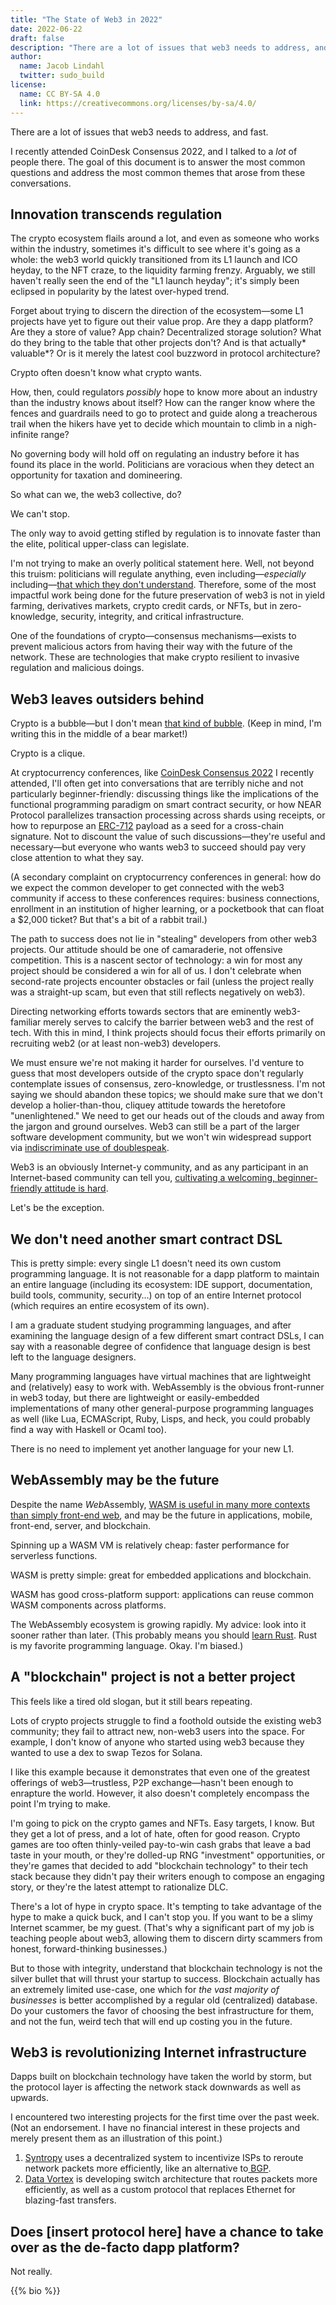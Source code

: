 ```yaml
---
title: "The State of Web3 in 2022"
date: 2022-06-22
draft: false
description: "There are a lot of issues that web3 needs to address, and fast."
author:
  name: Jacob Lindahl
  twitter: sudo_build
license:
  name: CC BY-SA 4.0
  link: https://creativecommons.org/licenses/by-sa/4.0/
---
```


There are a lot of issues that web3 needs to address, and fast.

I recently attended CoinDesk Consensus 2022, and I talked to a _lot_ of people there. The goal of this document is to answer the most common questions and address the most common themes that arose from these conversations.

## Innovation transcends regulation

The crypto ecosystem flails around a lot, and even as someone who works within the industry, sometimes it's difficult to see where it's going as a whole: the web3 world quickly transitioned from its L1 launch and ICO heyday, to the NFT craze, to the liquidity farming frenzy. Arguably, we still haven't really seen the end of the "L1 launch heyday"; it's simply been eclipsed in popularity by the latest over-hyped trend.

Forget about trying to discern the direction of the ecosystem&mdash;some L1 projects have yet to figure out their value prop. Are they a dapp platform? Are they a store of value? App chain? Decentralized storage solution? What do they bring to the table that other projects don't? And is that actually* valuable*? Or is it merely the latest cool buzzword in protocol architecture?

Crypto often doesn't know what crypto wants.

How, then, could regulators _possibly_ hope to know more about an industry than the industry knows about itself? How can the ranger know where the fences and guardrails need to go to protect and guide along a treacherous trail when the hikers have yet to decide which mountain to climb in a nigh-infinite range?

No governing body will hold off on regulating an industry before it has found its place in the world. Politicians are voracious when they detect an opportunity for taxation and domineering.

So what can we, the web3 collective, do?

We can't stop.

The only way to avoid getting stifled by regulation is to innovate faster than the elite, political upper-class can legislate.

I'm not trying to make an overly political statement here. Well, not beyond this truism: politicians will regulate anything, even including&mdash;_especially_ including&mdash;[that which they don't understand](https://www.cnet.com/news/politics/some-senators-in-congress-capitol-hill-just-dont-get-facebook-and-mark-zuckerberg/). Therefore, some of the most impactful work being done for the future preservation of web3 is not in yield farming, derivatives markets, crypto credit cards, or NFTs, but in zero-knowledge, security, integrity, and critical infrastructure.

One of the foundations of crypto&mdash;consensus mechanisms&mdash;exists to prevent malicious actors from having their way with the future of the network. These are technologies that make crypto resilient to invasive regulation and malicious doings.

## Web3 leaves outsiders behind

Crypto is a bubble&mdash;but I don't mean [that kind of bubble](https://en.wikipedia.org/wiki/Cryptocurrency_bubble). (Keep in mind, I'm writing this in the middle of a bear market!)

Crypto is a clique.

At cryptocurrency conferences, like [CoinDesk Consensus 2022](https://www.coindesk.com/consensus2022/) I recently attended, I'll often get into conversations that are terribly niche and not particularly beginner-friendly: discussing things like the implications of the functional programming paradigm on smart contract security, or how NEAR Protocol parallelizes transaction processing across shards using receipts, or how to repurpose an [ERC-712](https://eips.ethereum.org/EIPS/eip-712) payload as a seed for a cross-chain signature. Not to discount the value of such discussions&mdash;they're useful and necessary&mdash;but everyone who wants web3 to succeed should pay very close attention to what they say.

(A secondary complaint on cryptocurrency conferences in general: how do we expect the common developer to get connected with the web3 community if access to these conferences requires: business connections, enrollment in an institution of higher learning, or a pocketbook that can float a $2,000 ticket? But that's a bit of a rabbit trail.)

The path to success does not lie in "stealing" developers from other web3 projects. Our attitude should be one of camaraderie, not offensive competition. This is a nascent sector of technology: a win for most any project should be considered a win for all of us. I don't celebrate when second-rate projects encounter obstacles or fail (unless the project really was a straight-up scam, but even that still reflects negatively on web3).

Directing networking efforts towards sectors that are eminently web3-familiar merely serves to calcify the barrier between web3 and the rest of tech. With this in mind, I think projects should focus their efforts primarily on recruiting web2 (or at least non-web3) developers.

We must ensure we're not making it harder for ourselves. I'd venture to guess that most developers outside of the crypto space don't regularly contemplate issues of consensus, zero-knowledge, or trustlessness. I'm not saying we should abandon these topics; we should make sure that we don't develop a holier-than-thou, cliquey attitude towards the heretofore "unenlightened." We need to get our heads out of the clouds and away from the jargon and ground ourselves. Web3 can still be a part of the larger software development community, but we won't win widespread support via [indiscriminate use of doublespeak](https://web.archive.org/web/20220614162428/https://www.cusd80.com/cms/lib/AZ01001175/Centricity/Domain/318/The%20World%20of%20Doublespeak-William%20Lutz.pdf).

Web3 is an obviously Internet-y community, and as any participant in an Internet-based community can tell you, [cultivating a welcoming, beginner-friendly attitude is hard](https://stackoverflow.com/).

Let's be the exception.

## We don't need another smart contract DSL

This is pretty simple: every single L1 doesn't need its own custom programming language. It is not reasonable for a dapp platform to maintain an entire language (including its ecosystem: IDE support, documentation, build tools, community, security&hellip;) on top of an entire Internet protocol (which requires an entire ecosystem of its own).

I am a graduate student studying programming languages, and after examining the language design of a few different smart contract DSLs, I can say with a reasonable degree of confidence that language design is best left to the language designers.

Many programming languages have virtual machines that are lightweight and (relatively) easy to work with. WebAssembly is the obvious front-runner in web3 today, but there are lightweight or easily-embedded implementations of many other general-purpose programming languages as well (like Lua, ECMAScript, Ruby, Lisps, and heck, you could probably find a way with Haskell or Ocaml too).

There is no need to implement yet another language for your new L1.

## WebAssembly may be the future

Despite the name *Web*Assembly, [WASM is useful in many more contexts than simply front-end web](https://webassembly.org/docs/non-web/), and may be the future in applications, mobile, front-end, server, and blockchain.

Spinning up a WASM VM is relatively cheap: faster performance for serverless functions.

WASM is pretty simple: great for embedded applications and blockchain.

WASM has good cross-platform support: applications can reuse common WASM components across platforms.

The WebAssembly ecosystem is growing rapidly. My advice: look into it sooner rather than later. (This probably means you should [learn Rust](https://doc.rust-lang.org/stable/book/). Rust is my favorite programming language. Okay. I'm biased.)

## A "blockchain" project is not a better project

This feels like a tired old slogan, but it still bears repeating.

Lots of crypto projects struggle to find a foothold outside the existing web3 community; they fail to attract new, non-web3 users into the space. For example, I don't know of anyone who started using web3 because they wanted to use a dex to swap Tezos for Solana.

I like this example because it demonstrates that even one of the greatest offerings of web3&mdash;trustless, P2P exchange&mdash;hasn't been enough to enrapture the world. However, it also doesn't completely encompass the point I'm trying to make.

I'm going to pick on the crypto games and NFTs. Easy targets, I know. But they get a lot of press, and a lot of hate, often for good reason. Crypto games are too often thinly-veiled pay-to-win cash grabs that leave a bad taste in your mouth, or they're dolled-up RNG "investment" opportunities, or they're games that decided to add "blockchain technology" to their tech stack because they didn't pay their writers enough to compose an engaging story, or they're the latest attempt to rationalize DLC.

There's a lot of hype in crypto space. It's tempting to take advantage of the hype to make a quick buck, and I can't stop you. If you want to be a slimy Internet scammer, be my guest. (That's why a significant part of my job is teaching people about web3, allowing them to discern dirty scammers from honest, forward-thinking businesses.)

But to those with integrity, understand that blockchain technology is not the silver bullet that will thrust your startup to success. Blockchain actually has an extremely limited use-case, one which for _the vast majority of businesses_ is better accomplished by a regular old (centralized) database. Do your customers the favor of choosing the best infrastructure for them, and not the fun, weird tech that will end up costing you in the future.

## Web3 is revolutionizing Internet infrastructure

Dapps built on blockchain technology have taken the world by storm, but the protocol layer is affecting the network stack downwards as well as upwards.

I encountered two interesting projects for the first time over the past week. (Not an endorsement. I have no financial interest in these projects and merely present them as an illustration of this point.)

1. [Syntropy](https://www.syntropynet.com/) uses a decentralized system to incentivize ISPs to reroute network packets more efficiently, like an alternative to[ BGP](https://en.wikipedia.org/wiki/Border_Gateway_Protocol).
1. [Data Vortex](https://www.datavortex.com/) is developing switch architecture that routes packets more efficiently, as well as a custom protocol that replaces Ethernet for blazing-fast transfers.

## Does [insert protocol here] have a chance to take over as the de-facto dapp platform?

Not really.

{{% bio %}}
